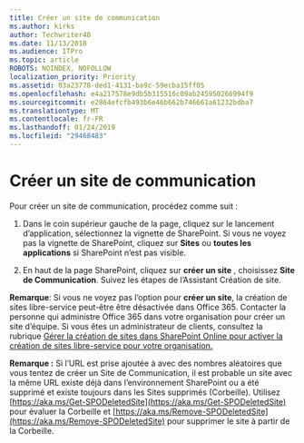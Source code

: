 ```yaml
---
title: Créer un site de communication
ms.author: kirks
author: Techwriter40
ms.date: 11/13/2018
ms.audience: ITPro
ms.topic: article
ROBOTS: NOINDEX, NOFOLLOW
localization_priority: Priority
ms.assetid: 03a23778-ded1-4131-ba9c-59ecba15ff05
ms.openlocfilehash: e4a217578e9db5b315516c09ab245950266994f9
ms.sourcegitcommit: e2864efcfb493b6e46b662b746661a61232bdba7
ms.translationtype: MT
ms.contentlocale: fr-FR
ms.lasthandoff: 01/24/2019
ms.locfileid: "29468483"
---
```

# <a name="create-a-communication-site"></a>Créer un site de communication

Pour créer un site de communication, procédez comme suit : 
  
1. Dans le coin supérieur gauche de la page, cliquez sur le lancement d’application, sélectionnez la vignette de SharePoint. Si vous ne voyez pas la vignette de SharePoint, cliquez sur **Sites** ou **toutes les applications** si SharePoint n’est pas visible. 
    
2. En haut de la page SharePoint, cliquez sur **créer un site** , choisissez **Site de Communication**. Suivez les étapes de l’Assistant Création de site. 
    
 **Remarque**: Si vous ne voyez pas l’option pour **créer un site**, la création de sites libre-service peut-être être désactivée dans Office 365. Contacter la personne qui administre Office 365 dans votre organisation pour créer un site d’équipe. Si vous êtes un administrateur de clients, consultez la rubrique [Gérer la création de sites dans SharePoint Online pour activer la création de sites libre-service pour votre organisation.](https://go.microsoft.com/fwlink/?linkid=2018780)
  
 **Remarque :** Si l’URL est prise ajoutée à avec des nombres aléatoires que vous tentez de créer un Site de Communication, il est probable un site avec la même URL existe déjà dans l’environnement SharePoint ou a été supprimé et existe toujours dans les Sites supprimés (Corbeille). Utilisez [https://aka.ms/Get-SPODeletedSite](https://aka.ms/Get-SPODeletedSite) pour évaluer la Corbeille et [https://aka.ms/Remove-SPODeletedSite](https://aka.ms/Remove-SPODeletedSite) pour supprimer le site à partir de la Corbeille. 
  

